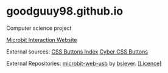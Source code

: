 # goodguuy98.github.io
Computer science project

[Microbit Interaction Website](https://goodguuy98.github.io/)

External sources:
  [CSS Buttons Index](https://freefrontend.com/css-buttons/)
  [Cyber CSS Buttons](https://codepen.io/jh3y/pen/PoGbxLp)

External Repositories:
  [microbit-web-usb](https://github.com/bsiever/microbit-webusb) by [bsiever](https://github.com/bsiever/). [[Licence]](https://github.com/bsiever/microbit-webusb/blob/master/LICENSE)
